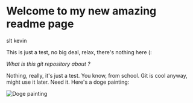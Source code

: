 <h1>Welcome to my new amazing readme page</h1>

slt kevin

<p>This is just a test, no big deal, relax, there's nothing here (:</p>

<i>What is this git repository about ?</i>

<p>Nothing, really, it's just a test. You know, from school. Git is cool anyway, might use it later. Need it. Here's a doge painting:</p>
<img src="http://i.kinja-img.com/gawker-media/image/upload/s--5UHGyy67--/c_scale,fl_progressive,q_80,w_800/1252650027284060518.jpg" alt="Doge painting" />
